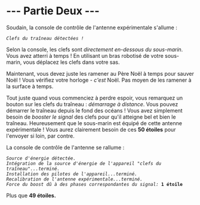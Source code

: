 # --- Partie Deux ---

Soudain, la console de contrôle de l'antenne expérimentale s'allume :

<pre><code><em>Clefs du traîneau détectées !</em></code></pre>

Selon la console, les clefs sont *directement en-dessous du sous-marin*. Vous avez atterri à temps ! En utilisant un bras robotisé de votre sous-marin, vous déplacez les clefs dans votre sas.

Maintenant, vous devez juste les ramener au Père Noël à temps pour sauver Noël ! Vous vérifiez votre horloge - *c'est* Noël. Pas moyen de les ramener à la surface à temps.

Tout juste quand vous commenciez à perdre espoir, vous remarquez un bouton sur les clefs du traîneau : *démarrage à distance*. Vous pouvez démarrer le traîneau depuis le fond des océans ! Vous avez simplement besoin de *booster le signal* des clefs pour qu'il atteigne bel et bien le traîneau. Heureusement que le sous-marin est équipé de cette antenne expérimentale ! Vous aurez clairement besoin de ces **50 étoiles** pour l'envoyer si loin, par contre.

La console de contrôle de l'antenne se rallume :

<pre><code><em>Source d'énergie détectée.
Intégration de la source d'énergie de l'appareil "clefs du traîneau"...terminé.
Installation des pilotes de l'appareil...terminé.
Recalibration de l'antenne expérimentale...terminé.
Force du boost dû à des phases correspondantes du signal:</em> <strong>1 étoile</strong></code></pre>

Plus que **49 étoiles.**
